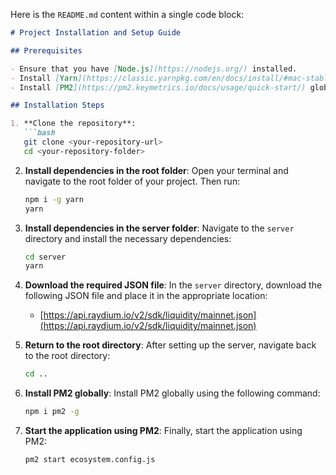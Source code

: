 Here is the `README.md` content within a single code block:

```md
# Project Installation and Setup Guide

## Prerequisites

- Ensure that you have [Node.js](https://nodejs.org/) installed.
- Install [Yarn](https://classic.yarnpkg.com/en/docs/install/#mac-stable) package manager.
- Install [PM2](https://pm2.keymetrics.io/docs/usage/quick-start/) globally for process management.

## Installation Steps

1. **Clone the repository**:
   ```bash
   git clone <your-repository-url>
   cd <your-repository-folder>
   ```

2. **Install dependencies in the root folder**:
   Open your terminal and navigate to the root folder of your project. Then run:
   ```bash
   npm i -g yarn
   yarn
   ```

3. **Install dependencies in the server folder**:
   Navigate to the `server` directory and install the necessary dependencies:
   ```bash
   cd server
   yarn
   ```

4. **Download the required JSON file**:
   In the `server` directory, download the following JSON file and place it in the appropriate location:
   - [https://api.raydium.io/v2/sdk/liquidity/mainnet.json](https://api.raydium.io/v2/sdk/liquidity/mainnet.json)

5. **Return to the root directory**:
   After setting up the server, navigate back to the root directory:
   ```bash
   cd ..
   ```

6. **Install PM2 globally**:
   Install PM2 globally using the following command:
   ```bash
   npm i pm2 -g
   ```

7. **Start the application using PM2**:
   Finally, start the application using PM2:
   ```bash
   pm2 start ecosystem.config.js
   ```
```
